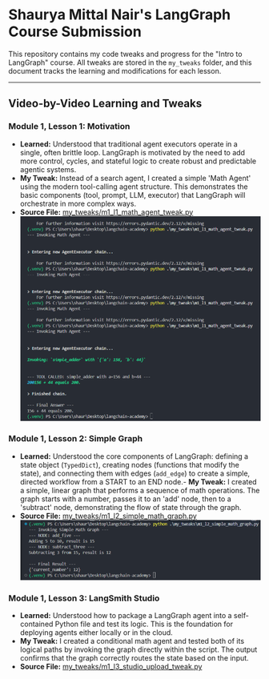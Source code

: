 # Shaurya Mittal Nair's LangGraph Course Submission

This repository contains my code tweaks and progress for the "Intro to LangGraph" course. All tweaks are stored in the `my_tweaks` folder, and this document tracks the learning and modifications for each lesson.

---

## Video-by-Video Learning and Tweaks

### Module 1, Lesson 1: Motivation
- **Learned:** Understood that traditional agent executors operate in a single, often brittle loop. LangGraph is motivated by the need to add more control, cycles, and stateful logic to create robust and predictable agentic systems.
- **My Tweak:** Instead of a search agent, I created a simple 'Math Agent' using the modern tool-calling agent structure. This demonstrates the basic components (tool, prompt, LLM, executor) that LangGraph will orchestrate in more complex ways.
- **Source File:** [my_tweaks/m1_l1_math_agent_tweak.py](my_tweaks/m1_l1_math_agent_tweak.py)
![alt text](image.png)

### Module 1, Lesson 2: Simple Graph
- **Learned:** Understood the core components of LangGraph: defining a state object (`TypedDict`), creating nodes (functions that modify the state), and connecting them with edges (`add_edge`) to create a simple, directed workflow from a START to an END node.- **My Tweak:** I created a simple, linear graph that performs a sequence of math operations. The graph starts with a number, passes it to an 'add' node, then to a 'subtract' node, demonstrating the flow of state through the graph.
- **Source File:** [my_tweaks/m1_l2_simple_math_graph.py](my_tweaks/m1_l2_simple_math_graph.py)
![alt text](image-1.png)

### Module 1, Lesson 3: LangSmith Studio
- **Learned:** Understood how to package a LangGraph agent into a self-contained Python file and test its logic. This is the foundation for deploying agents either locally or in the cloud.
- **My Tweak:** I created a conditional math agent and tested both of its logical paths by invoking the graph directly within the script. The output confirms that the graph correctly routes the state based on the input.
- **Source File:** [my_tweaks/m1_l3_studio_upload_tweak.py](my_tweaks/m1_l3_studio_upload_tweak.py)


